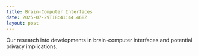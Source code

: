```yaml
---
title: Brain-Computer Interfaces
date: 2025-07-29T18:41:44.468Z
layout: post
---
```

Our research into developments in brain-computer interfaces and potential privacy implications.